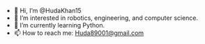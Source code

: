 - 👋 Hi, I’m @HudaKhan15
- 👀 I’m interested in robotics, engineering, and computer science.
- 🌱 I’m currently learning Python.
- 📫 How to reach me: Huda89001@gmail.com

